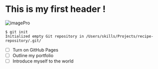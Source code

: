 # This is my first header !

![imagePro](https://github.com/user-attachments/assets/77d7944e-6461-4a92-8060-4ccd58d4d5e6)

```
$ git init
Initialized empty Git repository in /Users/skills/Projects/recipe-repository/.git/
```
- [ ] Turn on GitHub Pages
- [ ] Outline my portfolio
- [ ] Introduce myself to the world
